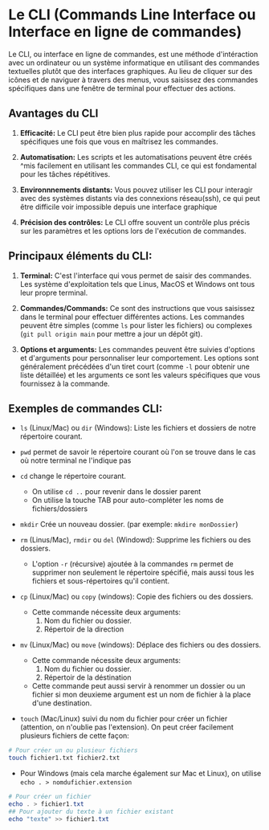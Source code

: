 # Le CLI (Commands Line Interface ou Interface en ligne de commandes)

Le CLI, ou interface en ligne de commandes, est une méthode d'intéraction avec un ordinateur ou un système informatique en utilisant des commandes textuelles plutôt que des interfaces graphiques. Au lieu de cliquer sur des icônes et de naviguer à travers des menus, vous saisissez des commandes spécifiques dans une fenêtre de terminal pour effectuer des actions.

## Avantages du CLI

1. **Efficacité:** Le CLI peut être bien plus rapide pour accomplir des tâches spécifiques une fois que vous en maîtrisez les commandes.

2. **Automatisation:** Les scripts et les automatisations peuvent être créés ^mis facilement en utilisant les commandes CLI, ce qui est fondamental pour les tâches répétitives.

3. **Environnnements distants:** Vous pouvez utiliser les CLI pour interagir avec des systèmes distants via des connexions réseau(ssh), ce qui peut être difficile voir impossible depuis une interface graphique

4. **Précision des contrôles:** Le CLI offre souvent un contrôle plus précis sur les paramètres et les options lors de l'exécution de commandes.

## Principaux éléments du CLI:

1. **Terminal:** C'est l'interface qui vous permet de saisir des commandes. Les système d'exploitation tels que Linus, MacOS et Windows ont tous leur propre terminal.

2. **Commandes/Commands:** Ce sont des instructions que vous saisissez dans le terminal pour effectuer différentes actions. Les commandes peuvent être simples (comme `ls` pour lister les fichiers) ou complexes (`git pull origin main` pour mettre a jour un dépôt git).

3. **Options et arguments:** Les commandes peuvent être suivies d'options et d'arguments pour personnaliser leur comportement. Les options sont généralement précédées d'un tiret court (comme `-l` pour obtenir une liste détaillée) et les arguments ce sont les valeurs spécifiques que vous fournissez à la commande.

## Exemples de commandes CLI:
* `ls` (Linux/Mac) ou `dir` (Windows): Liste les fichiers et dossiers de notre répertoire courant.
* `pwd` permet de savoir le répertoire courant où l'on se trouve dans le cas où notre terminal ne l'indique pas
* `cd` change le répertoire courant.
    * On utilise `cd ..` pour revenir dans le dossier parent
    * On utilise la touche TAB pour auto-compléter les noms de fichiers/dossiers
    
* `mkdir` Crée un nouveau dossier. (par exemple: `mkdire monDossier`)
* `rm` (Linus/Mac), `rmdir` ou `del` (Windowd): Supprime les fichiers ou des dossiers.
    * L'option `-r` (récursive) ajoutée à la commandes `rm` permet de supprimer non seulement le répertoire spécifié, mais aussi tous les fichiers et sous-répertoires qu'il contient.
* `cp` (Linux/Mac) ou `copy` (windows): Copie des fichiers ou des dossiers.
    * Cette commande nécessite deux arguments:
        1. Nom du fichier ou dossier.
        2. Répertoir de la direction

* `mv` (Linux/Mac) ou `move` (windows): Déplace des fichiers ou des dossiers.
    * Cette commande nécessite deux arguments:
        1. Nom du fichier ou dossier.
        2. Répertoir de la déstination
    * Cette commande peut  aussi servir à renommer un dossier ou un fichier si mon deuxieme argument est un nom de fichier à la place d'une destination.
* `touch` (Mac/Linux) suivi du nom du fichier pour créer un fichier (attention, on n'oublie pas l'extension). On peut créer facilement plusieurs fichiers de cette façon:

```bash
# Pour créer un ou plusieur fichiers
touch fichier1.txt fichier2.txt
```
* Pour Windows (mais cela marche également sur Mac et Linux), on utilise `echo . > nomdufichier.extension`

```powershell
# Pour créer un fichier
echo . > fichier1.txt
## Pour ajouter du texte à un fichier existant
echo "texte" >> fichier1.txt
```
